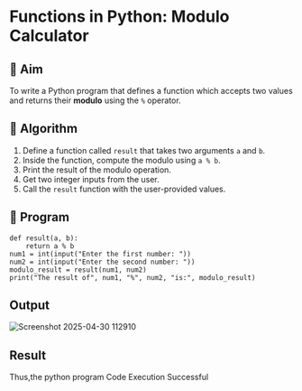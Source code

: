 # Functions in Python: Modulo Calculator

## 🎯 Aim
To write a Python program that defines a function which accepts two values and returns their **modulo** using the `%` operator.

## 🧠 Algorithm
1. Define a function called `result` that takes two arguments `a` and `b`.
2. Inside the function, compute the modulo using `a % b`.
3. Print the result of the modulo operation.
4. Get two integer inputs from the user.
5. Call the `result` function with the user-provided values.

## 🧾 Program
```
def result(a, b):
    return a % b
num1 = int(input("Enter the first number: "))
num2 = int(input("Enter the second number: "))
modulo_result = result(num1, num2)
print("The result of", num1, "%", num2, "is:", modulo_result)
```
## Output
![Screenshot 2025-04-30 112910](https://github.com/user-attachments/assets/88ce2189-f396-4a41-8747-946b0d50243d)

## Result
Thus,the python program Code Execution Successful
